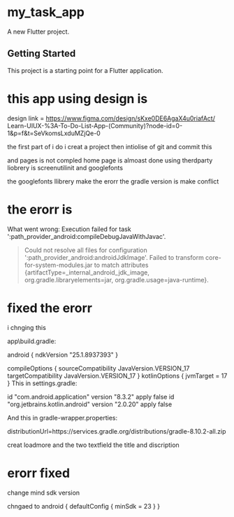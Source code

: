 # my_task_app

A new Flutter project.

## Getting Started

This project is a starting point for a Flutter application.

# this app using design is 

design link =  https://www.figma.com/design/sKxe0DE6AgaX4u0riafAct/    Learn-UIUX-%3A-To-Do-List-App-(Community)?node-id=0-1&p=f&t=SeVkomsLxduMZjQe-0

the first part of i do  i  creat a project then intiolise of git and commit this 

and pages is not compled home page is almoast done 
using therdparty liobrery is screenutilinit
and googlefonts 

the googlefonts llibrery make the erorr the gradle version is make conflict

# the erorr is  

What went wrong:
Execution failed for task ':path_provider_android:compileDebugJavaWithJavac'.
> Could not resolve all files for configuration ':path_provider_android:androidJdkImage'.
   > Failed to transform core-for-system-modules.jar to match attributes {artifactType=_internal_android_jdk_image, org.gradle.libraryelements=jar, org.gradle.usage=java-runtime}.


# fixed the erorr 

i chnging this

app\build.gradle:

android {
  ndkVersion "25.1.8937393"
}

compileOptions {
  sourceCompatibility JavaVersion.VERSION_17
  targetCompatibility JavaVersion.VERSION_17
}
kotlinOptions {
  jvmTarget = 17
}
This in settings.gradle:

id "com.android.application" version "8.3.2" apply false
id "org.jetbrains.kotlin.android" version "2.0.20" apply false


And this in gradle-wrapper.properties:

distributionUrl=https\://services.gradle.org/distributions/gradle-8.10.2-all.zip


creat loadmore and the two textfield the title and discription


# erorr fixed

change mind sdk version

chngaed to
android {
    defaultConfig {
        minSdk = 23
    }
}